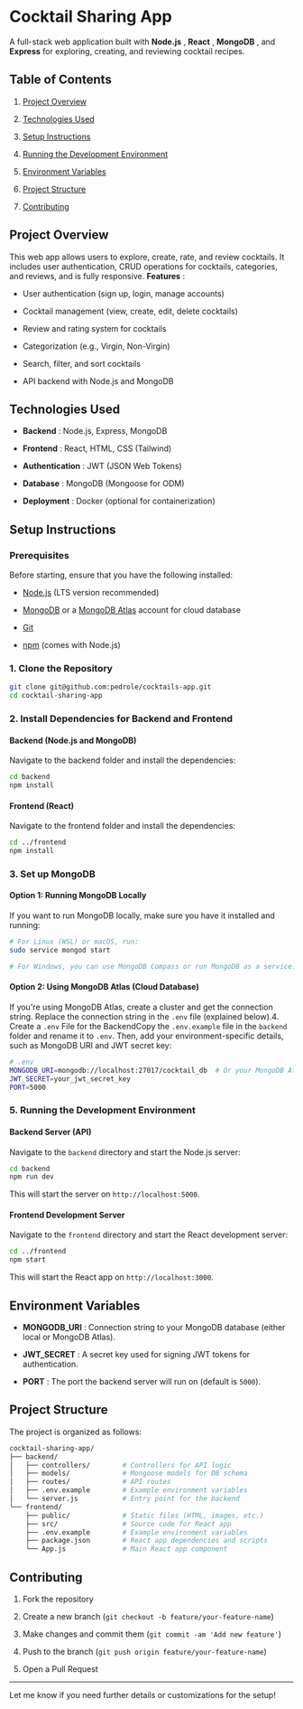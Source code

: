 # Cocktail Sharing App
A full-stack web application built with **Node.js** , **React** , **MongoDB** , and **Express**  for exploring, creating, and reviewing cocktail recipes.
## Table of Contents

1. [Project Overview](https://chatgpt.com/c/673f5660-d734-8009-bf58-fd373f793fc2#project-overview)

2. [Technologies Used](https://chatgpt.com/c/673f5660-d734-8009-bf58-fd373f793fc2#technologies-used)

3. [Setup Instructions](https://chatgpt.com/c/673f5660-d734-8009-bf58-fd373f793fc2#setup-instructions)

4. [Running the Development Environment](https://chatgpt.com/c/673f5660-d734-8009-bf58-fd373f793fc2#running-the-development-environment)

5. [Environment Variables](https://chatgpt.com/c/673f5660-d734-8009-bf58-fd373f793fc2#environment-variables)

6. [Project Structure](https://chatgpt.com/c/673f5660-d734-8009-bf58-fd373f793fc2#project-structure)

7. [Contributing](https://chatgpt.com/c/673f5660-d734-8009-bf58-fd373f793fc2#contributing)

## Project Overview

This web app allows users to explore, create, rate, and review cocktails. It includes user authentication, CRUD operations for cocktails, categories, and reviews, and is fully responsive.
**Features** :
- User authentication (sign up, login, manage accounts)

- Cocktail management (view, create, edit, delete cocktails)

- Review and rating system for cocktails

- Categorization (e.g., Virgin, Non-Virgin)

- Search, filter, and sort cocktails

- API backend with Node.js and MongoDB

## Technologies Used

- **Backend** : Node.js, Express, MongoDB

- **Frontend** : React, HTML, CSS (Tailwind)

- **Authentication** : JWT (JSON Web Tokens)

- **Database** : MongoDB (Mongoose for ODM)

- **Deployment** : Docker (optional for containerization)

## Setup Instructions

### Prerequisites

Before starting, ensure that you have the following installed:

- [Node.js](https://nodejs.org/)  (LTS version recommended)

- [MongoDB](https://www.mongodb.com/try/download/community)  or a [MongoDB Atlas](https://www.mongodb.com/cloud/atlas)  account for cloud database

- [Git](https://git-scm.com/)

- [npm](https://www.npmjs.com/)  (comes with Node.js)

### 1. Clone the Repository


```bash
git clone git@github.com:pedrole/cocktails-app.git
cd cocktail-sharing-app
```

### 2. Install Dependencies for Backend and Frontend

#### Backend (Node.js and MongoDB)

Navigate to the backend folder and install the dependencies:


```bash
cd backend
npm install
```

#### Frontend (React)

Navigate to the frontend folder and install the dependencies:


```bash
cd ../frontend
npm install
```

### 3. Set up MongoDB

#### Option 1: Running MongoDB Locally

If you want to run MongoDB locally, make sure you have it installed and running:


```bash
# For Linux (WSL) or macOS, run:
sudo service mongod start

# For Windows, you can use MongoDB Compass or run MongoDB as a service.
```

#### Option 2: Using MongoDB Atlas (Cloud Database)
If you're using MongoDB Atlas, create a cluster and get the connection string. Replace the connection string in the `.env` file (explained below).4. Create a `.env` File for the BackendCopy the `.env.example` file in the `backend` folder and rename it to `.env`. Then, add your environment-specific details, such as MongoDB URI and JWT secret key:

```bash
# .env
MONGODB_URI=mongodb://localhost:27017/cocktail_db  # Or your MongoDB Atlas URI
JWT_SECRET=your_jwt_secret_key
PORT=5000
```

### 5. Running the Development Environment

#### Backend Server (API)
Navigate to the `backend` directory and start the Node.js server:

```bash
cd backend
npm run dev
```
This will start the server on `http://localhost:5000`.
#### Frontend Development Server
Navigate to the `frontend` directory and start the React development server:

```bash
cd ../frontend
npm start
```
This will start the React app on `http://localhost:3000`.
## Environment Variables

- **MONGODB_URI** : Connection string to your MongoDB database (either local or MongoDB Atlas).

- **JWT_SECRET** : A secret key used for signing JWT tokens for authentication.

- **PORT** : The port the backend server will run on (default is `5000`).

## Project Structure

The project is organized as follows:


```graphql
cocktail-sharing-app/
├── backend/
│   ├── controllers/        # Controllers for API logic
│   ├── models/             # Mongoose models for DB schema
│   ├── routes/             # API routes
│   ├── .env.example        # Example environment variables
│   └── server.js           # Entry point for the backend
└── frontend/
    ├── public/             # Static files (HTML, images, etc.)
    ├── src/                # Source code for React app
    ├── .env.example        # Example environment variables
    ├── package.json        # React app dependencies and scripts
    └── App.js              # Main React app component
```

## Contributing

1. Fork the repository

2. Create a new branch (`git checkout -b feature/your-feature-name`)

3. Make changes and commit them (`git commit -am 'Add new feature'`)

4. Push to the branch (`git push origin feature/your-feature-name`)

5. Open a Pull Request


---


Let me know if you need further details or customizations for the setup!
